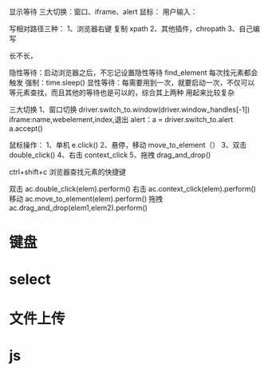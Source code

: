 显示等待
三大切换：窗口、iframe、alert
鼠标：
用户输入：

写相对路径三种：
1、浏览器右键 复制 xpath
2、其他插件，chropath
3、自己编写

长不长，

隐性等待：启动浏览器之后，不忘记设置隐性等待 find_element 每次找元素都会触发
强制：time.sleep()
显性等待：每需要用到一次，就要启动一次，不仅可以等元素查找，而且其他的等待也是可以的，综合其上两种
用起来比较复杂

三大切换
1、窗口切换 driver.switch_to.window(driver.window_handles[-1])
iframe:name,webelement,index,退出
alert：a = driver.switch_to.alert a.accept()

鼠标操作：
1、单机 e.click()
2、悬停，移动  move_to_element（）
3、双击 double_click()
4、右击 context_click
5、拖拽 drag_and_drop()

ctrl+shift+c 浏览器查找元素的快捷键

双击 ac.double_click(elem).perform()
右击  ac.context_click(elem).perform()
移动  ac.move_to_element(elem).perform()
拖拽  ac.drag_and_drop(elem1,elem2).perform()

# 键盘
# select
# 文件上传
# js






